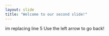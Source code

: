 ```yaml
---
layout: slide
title: "Welcome to our second slide!"
---
```

im replacing line 5
Use the left arrow to go back!
